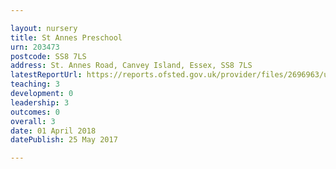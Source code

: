 ```yaml
---

layout: nursery
title: St Annes Preschool
urn: 203473
postcode: SS8 7LS
address: St. Annes Road, Canvey Island, Essex, SS8 7LS
latestReportUrl: https://reports.ofsted.gov.uk/provider/files/2696963/urn/203473.pdf
teaching: 3
development: 0
leadership: 3
outcomes: 0
overall: 3
date: 01 April 2018 
datePublish: 25 May 2017

---
```

